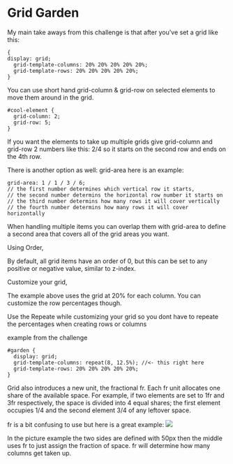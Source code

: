 # Grid Garden

My main take aways from this challenge is that after you've set a grid like this:

```
{
display: grid;
  grid-template-columns: 20% 20% 20% 20% 20%;
  grid-template-rows: 20% 20% 20% 20% 20%;
}
```

You can use short hand grid-column & grid-row on selected elements to move them around in the grid.

```
#cool-element {
  grid-column: 2;
  grid-row: 5;
}
```

If you want the elements to take up multiple grids give grid-column and grid-row 2 numbers like this: 2/4 so it starts on the second row and ends on the 4th row.

There is another option as well: grid-area here is an example:

```
grid-area: 1 / 1 / 3 / 6;
// the first number determines which vertical row it starts,
// the second number determins the horizontal row number it starts on
// the third number determins how many rows it will cover vertically
// the fourth number determins how many rows it will cover horizontally

```

When handling multiple items you can overlap them with grid-area to define a second area that covers all of the grid areas you want.

Using Order,

By default, all grid items have an order of 0, but this can be set to any positive or negative value, similar to z-index.

Customize your grid,

The example above uses the grid at 20% for each column. You can customize the row percentages though.

Use the Repeate while customizing your grid so you dont have to repeate the percentages when creating rows or columns

example from the challenge
```
#garden {
  display: grid;
  grid-template-columns: repeat(8, 12.5%); //<- this right here
  grid-template-rows: 20% 20% 20% 20% 20%;
}
```

Grid also introduces a new unit, the fractional fr. Each fr unit allocates one share of the available space. For example, if two elements are set to 1fr and 3fr respectively, the space is divided into 4 equal shares; the first element occupies 1/4 and the second element 3/4 of any leftover space.

fr is a bit confusing to use but here is a great example:
<img src="https://i.imgur.com/AKgtJny.png?1">

In the picture example the two sides are defined with 50px then the middle uses fr to just assign the fraction of space. fr will determine how many columns get taken up.
